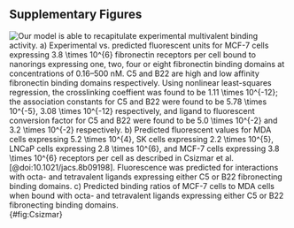 ## Supplementary Figures

![**Our model is able to recapitulate experimental multivalent binding activity.** a) Experimental vs. predicted fluorescent units for MCF-7 cells expressing $3.8 \times 10^{6}$ fibronectin receptors per cell bound to nanorings expressing one, two, four or eight fibronectin binding domains at concentrations of 0.16–500 nM. C5 and B22 are high and low affinity fibronectin binding domains respectively. Using nonlinear least-squares regression, the crosslinking coeffient was found to be $1.11 \times 10^{-12}$; the association constants for C5 and B22 were found to be $5.78 \times 10^{-5}$, $3.08 \times 10^{-12}$ respectively, and ligand to fluorescent conversion factor for C5 and B22 were found to be $5.0 \times 10^{-2}$ and $3.2 \times 10^{-2}$ respectively. b) Predicted fluorescent values for MDA cells expressing $5.2 \times 10^{4}$, SK cells expressing $2.2 \times 10^{5}$, LNCaP cells expressing $2.8 \times 10^{6}$, and MCF-7 cells expressing $3.8 \times 10^{6}$ receptors per cell as described in Csizmar et al. [@doi:10.1021/jacs.8b09198]. Fluorescence was predicted for interactions with octa- and tetravalent ligands expressing either C5 or B22 fibronecting binding domains. c) Predicted binding ratios of MCF-7 cells to MDA cells when bound with octa- and tetravalent ligands expressing either C5 or B22 fibronecting binding domains.](figureS1.svg){#fig:Csizmar}
